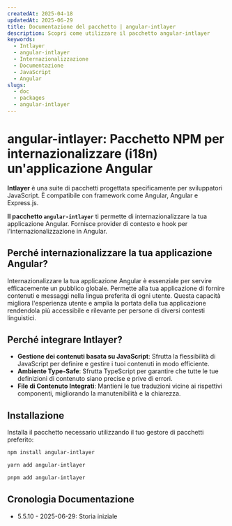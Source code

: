 ```yaml
---
createdAt: 2025-04-18
updatedAt: 2025-06-29
title: Documentazione del pacchetto | angular-intlayer
description: Scopri come utilizzare il pacchetto angular-intlayer
keywords:
  - Intlayer
  - angular-intlayer
  - Internazionalizzazione
  - Documentazione
  - JavaScript
  - Angular
slugs:
  - doc
  - packages
  - angular-intlayer
---
```


# angular-intlayer: Pacchetto NPM per internazionalizzare (i18n) un'applicazione Angular

**Intlayer** è una suite di pacchetti progettata specificamente per sviluppatori JavaScript. È compatibile con framework come Angular, Angular e Express.js.

**Il pacchetto `angular-intlayer`** ti permette di internazionalizzare la tua applicazione Angular. Fornisce provider di contesto e hook per l'internazionalizzazione in Angular.

## Perché internazionalizzare la tua applicazione Angular?

Internazionalizzare la tua applicazione Angular è essenziale per servire efficacemente un pubblico globale. Permette alla tua applicazione di fornire contenuti e messaggi nella lingua preferita di ogni utente. Questa capacità migliora l'esperienza utente e amplia la portata della tua applicazione rendendola più accessibile e rilevante per persone di diversi contesti linguistici.

## Perché integrare Intlayer?

- **Gestione dei contenuti basata su JavaScript**: Sfrutta la flessibilità di JavaScript per definire e gestire i tuoi contenuti in modo efficiente.
- **Ambiente Type-Safe**: Sfrutta TypeScript per garantire che tutte le tue definizioni di contenuto siano precise e prive di errori.
- **File di Contenuto Integrati**: Mantieni le tue traduzioni vicine ai rispettivi componenti, migliorando la manutenibilità e la chiarezza.

## Installazione

Installa il pacchetto necessario utilizzando il tuo gestore di pacchetti preferito:

```bash packageManager="npm"
npm install angular-intlayer
```

```bash packageManager="yarn"
yarn add angular-intlayer
```

```bash packageManager="pnpm"
pnpm add angular-intlayer
```

## Cronologia Documentazione

- 5.5.10 - 2025-06-29: Storia iniziale
